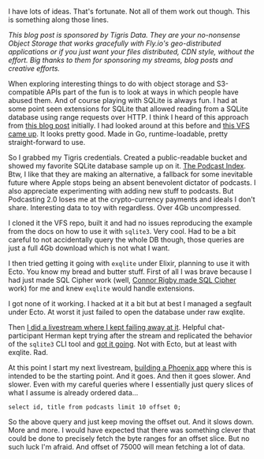I have lots of ideas. That's fortunate. Not all of them work out though. This is something along those lines.

*This blog post is sponsored by Tigris Data. They are your no-nonsense Object Storage that works gracefully with Fly.io's geo-distributed applications or if you just want your files distributed, CDN style, without the effort. Big thanks to them for sponsoring my streams, blog posts and creative efforts.*

When exploring interesting things to do with object storage and S3-compatible APIs part of the fun is to look at ways in which people have abused them. And of course playing with SQLite is always fun. I had at some point seen extensions for SQLite that allowed reading from a SQLite database using range requests over HTTP. I think I heard of this approach from [this blog post](https://phiresky.github.io/blog/2021/hosting-sqlite-databases-on-github-pages/) initially. I had looked around at this before and [this VFS came up](https://github.com/psanford/sqlite3vfshttp). It looks pretty good. Made in Go, runtime-loadable, pretty straight-forward to use.

So I grabbed my Tigris credentials. Created a public-readable bucket and showed my favorite SQLite database sample up on it. [The Podcast Index](https://github.com/Podcastindex-org/database). Btw, I like that they are making an alternative, a fallback for some inevitable future where Apple stops being an absent benevolent dictator of podcasts. I also appreciate experimenting with adding new stuff to podcasts. But Podcasting 2.0 loses me at the crypto-currency payments and ideals I don't share. Interesting data to toy with regardless. Over 4Gb uncompressed.

I cloned it the VFS repo, built it and had no issues reproducing the example from the docs on how to use it with `sqlite3`. Very cool. Had to be a bit careful to not accidentally query the whole DB though, those queries are just a full 4Gb download which is not what I want.

I then tried getting it going with `exqlite` under Elixir, planning to use it with Ecto. You know my bread and butter stuff. First of all I was brave because I had just made SQL Cipher work (well, [Connor Rigby made SQL Cipher](https://cone.codes/posts/encrypted-sqlite-with-ecto/) work) for me and knew `exqlite` would handle extensions.

I got none of it working. I hacked at it a bit but at best I managed a segfault under Ecto. At worst it just failed to open the database under raw exqlite.

Then [I did a livestream where I kept failing away at it](https://youtube.com/live/L-7K5S_DEXo). Helpful chat-participant Herman kept trying after the stream and replicated the behavior of the `sqlite3` CLI tool and [got it going](https://github.com/elixir-sqlite/exqlite/issues/283#issuecomment-2040257138). Not with Ecto, but at least with exqlite. Rad.

At this point I start my next livestream, [building a Phoenix app](https://youtube.com/live/0s28a8kBIvA) where this is intended to be the starting point. And it goes. And then it goes slower. And slower. Even with my careful queries where I essentially just query slices of what I assume is already ordered data...

```
select id, title from podcasts limit 10 offset 0;
```

So the above query and just keep moving the offset out. And it slows down. More and more. I would have expected that there was something clever that could be done to precisely fetch the byte ranges for an offset slice. But no such luck I'm afraid. And offset of 75000 will mean fetching a lot of data. 